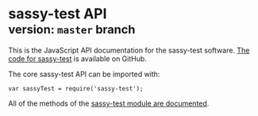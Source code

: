 # sassy-test API<br><small>version: `master` branch</small>

This is the JavaScript API documentation for the sassy-test software. [The code
for sassy-test](https://github.com/JohnAlbin/sassy-test) is available on GitHub.

The core sassy-test API can be imported with:

```
var sassyTest = require('sassy-test');
```

All of the methods of the [sassy-test module are documented](module-sassy-test.html).
